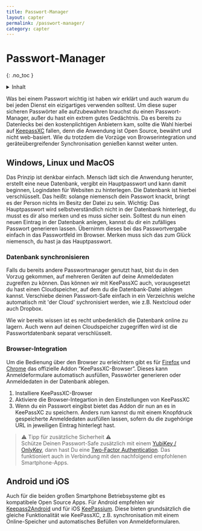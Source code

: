 ```yaml
---
title: Passwort-Manager
layout: capter
permalink: /passwort-manager/
category: capter
---
```

# Passwort-Manager
{: .no_toc }

<details markdown="block">
  <summary>
    Inhalt
  </summary>
* TOC
{:toc}
</details>

Was bei einem Passwort wichtig ist haben wir erklärt und auch warum du bei jeden Dienst ein eizigartiges verwenden solltest.
Um diese super sicheren Passwörter alle aufzubewahren brauchst du einen Passwort-Manager, außer du hast ein extrem gutes Gedächtnis. Da es bereits zu Datenlecks bei den kostenplichtigen Anbietern kam, sollte die Wahl hierbei auf [KeepassXC](https://keepassxc.org/) fallen, denn die Anwendung ist Open Source, bewährt und nicht web-basiert. Wie du trotzdem die Vorzüge von Browserintegration und geräteübergreifender Synchronisation genießen kannst weiter unten.

## Windows, Linux und MacOS

Das Prinzip ist denkbar einfach. Mensch lädt sich die Anwendung herunter, erstellt eine neue Datenbank, vergibt ein Hauptpasswort und kann damit beginnen, Logindaten für Websiten zu hinterlegen. Die Datenbank ist hierbei verschlüsselt. Das heißt: solange niemensch dein Passwort knackt, bringt es der Person nichts im Besitz der Datei zu sein.
Wichtig: Das Hauptpasswort wird selbstverständlich nicht in der Datenbank hinterlegt, du musst es dir also merken und es muss sicher sein. Solltest du nun einen neuen Eintrag in der Datenbank anlegen, kannst du dir ein zufälliges Passwort generieren lassen. Übernimm dieses bei das Passwortvergabe einfach in das Passwortfeld im Browser.
Merken muss sich das zum Glück niemensch, du hast ja das Hauptpasswort.

### Datenbank synchronisieren

Falls du bereits andere Passwortmanager genutzt hast, bist du in den Vorzug gekommen, auf mehreren Geräten auf deine Anmeldedaten zugreifen zu können. Das können wir mit KeePassXC auch, vorausgesetzt du hast einen Cloudspeicher, auf dem du die Datenbank-Datei ablegen kannst. Verschiebe deinen Passwort-Safe einfach in ein Verzeichnis welche automatisch mit 'der Cloud' sychronisiert werden, wie z.B. Nextcloud oder auch Dropbox.

Wie wir bereits wissen ist es recht unbedenklich die Datenbank online zu lagern. Auch wenn auf deinen Cloudspeicher zugegriffen wird ist die Passwortdatenbank separat verschlüsselt.

### Browser-Integration

Um die Bedienung über den Browser zu erleichtern gibt es für [Firefox](https://addons.mozilla.org/en-US/firefox/addon/keepassxc-browser/) und [Chrome](https://chrome.google.com/webstore/detail/keepassxc-browser/oboonakemofpalcgghocfoadofidjkkk) das offizielle Addon “KeePassXC-Browser”. Dieses kann Anmeldeformulare automatisch ausfüllen, Passwörter generieren oder Anmeldedaten in der Datenbank ablegen.

1. Installiere KeePassXC-Browser
2. Aktiviere die Browser-Integartion in den Einstellungen von KeePassXC
3. Wenn du ein Passwort eingibst bietet das Addon dir nun an es in KeePassXC zu speichern. Anders rum kannst du mit einem Knopfdruck gespeicherte Anmeldedaten ausfüllen lassen, sofern du die zugehörige URL in jeweiligen Eintrag hinterlegt hast.

> ⚠ Tipp für zusätzliche Sicherheit ⚠<br>
> Schütze Deinen Passwort-Safe zusätzlich mit einem [YubiKey / OnlyKey](https://keepassxc.org/docs/#faq-yubikey-howto), dann hast Du eine [Two-Factor Authentication](/two-factor-authentication/). Das funktioniert auch in Verbindung mit den nachfolgend empfohlenen Smartphone-Apps.

## Android und iOS

Auch für die beiden großen Smartphone Betriebsysteme gibt es kompatibele Open Source Apps. Für Android empfehlen wir [Keepass2Android](https://github.com/PhilippC/keepass2android) und für iOS [KeePassium](https://keepassium.com/). Diese bieten grundsätzlich die gleiche Funktionalität wie KeePassXC, z.B. synchronisation mit einem Online-Speicher und automatisches Befüllen von Anmeldeformularen.
